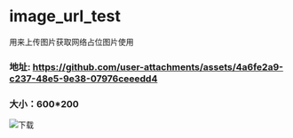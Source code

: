 # image_url_test
用来上传图片获取网络占位图片使用


### 地址: https://github.com/user-attachments/assets/4a6fe2a9-c237-48e5-9e38-07976ceeedd4
### 大小：600*200
![下载](https://github.com/user-attachments/assets/4a6fe2a9-c237-48e5-9e38-07976ceeedd4)

